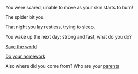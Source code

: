 You were scared, unable to move as your skin starts to burn!

The spider bit you.

That night you lay restless, trying to sleep. 

You wake up the next day; strong and fast, what do you do?

[Save the world](save-world/victory.md)

[Do your homework](do-homework/study.md)

Also where did you come from? Who are your [parents](../I'm-batman/batman.md)
